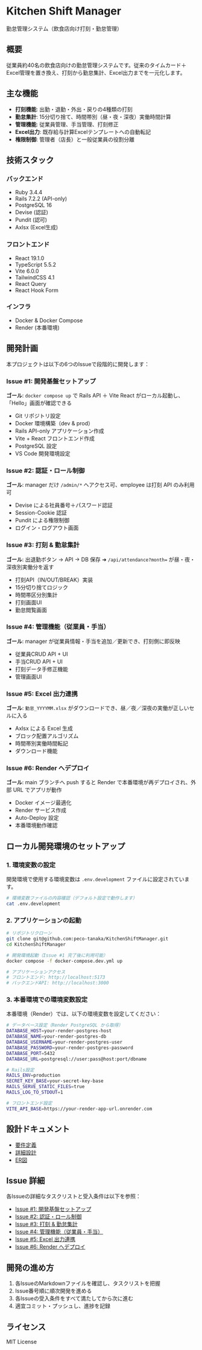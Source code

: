 # Kitchen Shift Manager

勤怠管理システム（飲食店向け打刻・勤怠管理）

## 概要

従業員約40名の飲食店向けの勤怠管理システムです。従来のタイムカード＋Excel管理を置き換え、打刻から勤怠集計、Excel出力までを一元化します。

## 主な機能

- **打刻機能**: 出勤・退勤・外出・戻りの4種類の打刻
- **勤怠集計**: 15分切り捨て、時間帯別（昼・夜・深夜）実働時間計算
- **管理機能**: 従業員管理、手当管理、打刻修正
- **Excel出力**: 既存給与計算Excelテンプレートへの自動転記
- **権限制御**: 管理者（店長）と一般従業員の役割分離

## 技術スタック

### バックエンド
- Ruby 3.4.4
- Rails 7.2.2 (API-only)
- PostgreSQL 16
- Devise (認証)
- Pundit (認可)
- Axlsx (Excel生成)

### フロントエンド  
- React 19.1.0
- TypeScript 5.5.2
- Vite 6.0.0
- TailwindCSS 4.1
- React Query
- React Hook Form

### インフラ
- Docker & Docker Compose
- Render (本番環境)

## 開発計画

本プロジェクトは以下の6つのIssueで段階的に開発します：

### Issue #1: 開発基盤セットアップ
**ゴール**: `docker compose up` で Rails API ＋ Vite React がローカル起動し、「Hello」画面が確認できる

- Git リポジトリ設定
- Docker 環境構築（dev & prod）
- Rails API-only アプリケーション作成
- Vite + React フロントエンド作成
- PostgreSQL 設定
- VS Code 開発環境設定

### Issue #2: 認証・ロール制御
**ゴール**: manager だけ `/admin/*` へアクセス可、employee は打刻 API のみ利用可

- Devise による社員番号＋パスワード認証
- Session-Cookie 認証
- Pundit による権限制御
- ログイン・ログアウト画面

### Issue #3: 打刻 & 勤怠集計
**ゴール**: 出退勤ボタン → API → DB 保存 ➜ `/api/attendance?month=` が昼・夜・深夜別実働分を返す

- 打刻API（IN/OUT/BREAK）実装
- 15分切り捨てロジック
- 時間帯区分別集計
- 打刻画面UI
- 勤怠閲覧画面

### Issue #4: 管理機能（従業員・手当）
**ゴール**: manager が従業員情報・手当を追加／更新でき、打刻側に即反映

- 従業員CRUD API + UI
- 手当CRUD API + UI  
- 打刻データ手修正機能
- 管理画面UI

### Issue #5: Excel 出力連携
**ゴール**: `勤怠_YYYYMM.xlsx` がダウンロードでき、昼／夜／深夜の実働が正しいセルに入る

- Axlsx による Excel 生成
- ブロック配置アルゴリズム
- 時間帯別実働時間転記
- ダウンロード機能

### Issue #6: Render へデプロイ
**ゴール**: main ブランチへ push すると Render で本番環境が再デプロイされ、外部 URL でアプリが動作

- Docker イメージ最適化
- Render サービス作成
- Auto-Deploy 設定
- 本番環境動作確認

## ローカル開発環境のセットアップ

### 1. 環境変数の設定

開発環境で使用する環境変数は `.env.development` ファイルに設定されています。

```bash
# 環境変数ファイルの内容確認（デフォルト設定で動作します）
cat .env.development
```

### 2. アプリケーションの起動

```bash
# リポジトリクローン
git clone git@github.com:peco-tanaka/KitchenShiftManager.git
cd KitchenShiftManager

# 開発環境起動（Issue #1 完了後に利用可能）
docker compose -f docker-compose.dev.yml up

# アプリケーションアクセス
# フロントエンド: http://localhost:5173
# バックエンドAPI: http://localhost:3000
```

### 3. 本番環境での環境変数設定

本番環境（Render）では、以下の環境変数を設定してください：

```bash
# データベース設定（Render PostgreSQL から取得）
DATABASE_HOST=your-render-postgres-host
DATABASE_NAME=your-render-postgres-db
DATABASE_USERNAME=your-render-postgres-user
DATABASE_PASSWORD=your-render-postgres-password
DATABASE_PORT=5432
DATABASE_URL=postgresql://user:pass@host:port/dbname

# Rails設定
RAILS_ENV=production
SECRET_KEY_BASE=your-secret-key-base
RAILS_SERVE_STATIC_FILES=true
RAILS_LOG_TO_STDOUT=1

# フロントエンド設定
VITE_API_BASE=https://your-render-app-url.onrender.com
```

## 設計ドキュメント

- [要件定義](./doc/要件定義.md)
- [詳細設計](./doc/詳細設計.md)
- [ER図](./doc/ER図.md)

## Issue 詳細

各Issueの詳細なタスクリストと受入条件は以下を参照：

- [Issue #1: 開発基盤セットアップ](./issues/issue-01-development-setup.md)
- [Issue #2: 認証・ロール制御](./issues/issue-02-authentication.md)
- [Issue #3: 打刻 & 勤怠集計](./issues/issue-03-timecard-system.md)
- [Issue #4: 管理機能（従業員・手当）](./issues/issue-04-admin-features.md)
- [Issue #5: Excel 出力連携](./issues/issue-05-excel-export.md)
- [Issue #6: Render へデプロイ](./issues/issue-06-render-deploy.md)

## 開発の進め方

1. 各IssueのMarkdownファイルを確認し、タスクリストを把握
2. Issue番号順に順次開発を進める
3. 各Issueの受入条件をすべて満たしてから次に進む
4. 適宜コミット・プッシュし、進捗を記録

## ライセンス

MIT License
